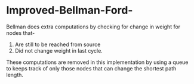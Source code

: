 # Improved-Bellman-Ford-
Bellman does extra computations by checking for change in weight for nodes that-
1. Are still to be reached from source
2. Did not change weight in last cycle.

These computations are removed in this implementation by using a queue to keeps track of only those nodes that can change the shortest path length.
